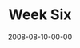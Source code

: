 ---
layout: message
category: message
series: "One"
title: "Week Six"
date: 2008-08-10-00-00
message_id: 510
description: "John Burke talks about staying in touch with God."
video: "http://s3.amazonaws.com/crossroads-media/messages/video/One-week6.mp4"
video-duration: "44:29"
yt-embed-url: "//www.youtube.com/embed/k6ayF27d9zg"
video-image: "http://s3.amazonaws.com/crossroads-media/images/One-week6-still.jpg"
notes-description: "Study Notes for One (Week Six)"
notes: "http://s3.amazonaws.com/crossroads-media/documents/SN_08-10-08.pdf"
notes-title: "One (Week Six) - Study Notes"
audio: "http://s3.amazonaws.com/crossroads-media/messages/audio/One-week6.mp3"
audio-duration: "44:29"
tag: 
 - john-burke
 - one
explicit: false
---
